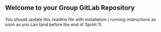 ## Welcome to your Group GitLab Repository
You should update this readme file with installation / running instructions as soon as you can (and before the end of Sprint 1).